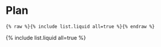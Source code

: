 # Plan

```
{% raw %}{% include list.liquid all=true %}{% endraw %}
```

{% include list.liquid all=true %}
